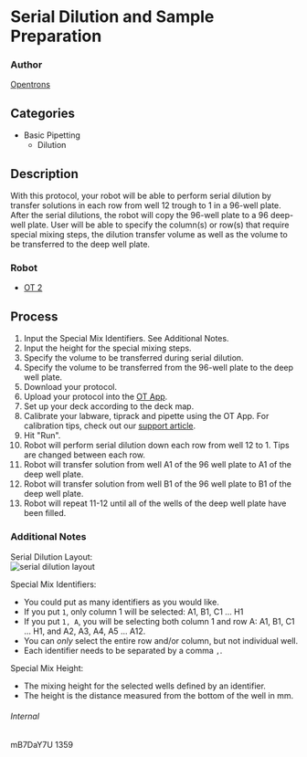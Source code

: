 # Serial Dilution and Sample Preparation

### Author
[Opentrons](http://www.opentrons.com/)

## Categories
* Basic Pipetting
    * Dilution

## Description
With this protocol, your robot will be able to perform serial dilution by transfer solutions in each row from well 12 trough to 1 in a 96-well plate. After the serial dilutions, the robot will copy the 96-well plate to a 96 deep-well plate. User will be able to specify the column(s) or row(s) that require special mixing steps, the dilution transfer volume as well as the volume to be transferred to the deep well plate.

### Robot
* [OT 2](https://opentrons.com/ot-2)

## Process
1. Input the Special Mix Identifiers. See Additional Notes.
2. Input the height for the special mixing steps.
3. Specify the volume to be transferred during serial dilution.
4. Specify the volume to be transferred from the 96-well plate to the deep well plate.
5. Download your protocol.
6. Upload your protocol into the [OT App](https://opentrons.com/ot-app).
7. Set up your deck according to the deck map.
8. Calibrate your labware, tiprack and pipette using the OT App. For calibration tips, check out our [support article](https://support.opentrons.com/ot-2/getting-started-software-setup/deck-calibration).
9. Hit "Run".
10. Robot will perform serial dilution down each row from well 12 to 1. Tips are changed between each row.
11. Robot will transfer solution from well A1 of the 96 well plate to A1 of the deep well plate.
12. Robot will transfer solution from well B1 of the 96 well plate to B1 of the deep well plate.
13. Robot will repeat 11-12 until all of the wells of the deep well plate have been filled.

### Additional Notes
Serial Dilution Layout:  
![serial dilution layout](https://s3.amazonaws.com/opentrons-protocol-library-website/custom-README-images/1359-solvo-biotechnology/serial_dilution_layout_1.png)

Special Mix Identifiers:
* You could put as many identifiers as you would like.
* If you put `1`, only column 1 will be selected: A1, B1, C1 ... H1
* If you put `1, A`, you will be selecting both column 1 and row A: A1, B1, C1 ... H1, and A2, A3, A4, A5 ... A12.
* You can *only* select the entire row and/or column, but not individual well.
* Each identifier needs to be separated by a comma `,`.

Special Mix Height:
* The mixing height for the selected wells defined by an identifier.
* The height is the distance measured from the bottom of the well in mm.

###### Internal
mB7DaY7U
1359
